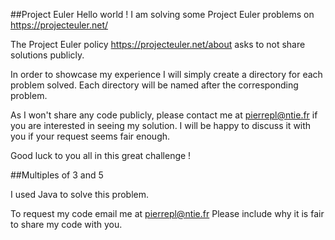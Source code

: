 ##Project Euler
Hello world ! I am solving some Project Euler problems on https://projecteuler.net/

The Project Euler policy https://projecteuler.net/about asks to not share solutions publicly.

In order to showcase my experience I will simply create a directory for each problem solved.
Each directory will be named after the corresponding problem.

As I won't share any code publicly, please contact me at pierrepl@ntie.fr if you are interested in seeing my solution.
I will be happy to discuss it with you if your request seems fair enough.

Good luck to you all in this great challenge !

##Multiples of 3 and 5

I used Java to solve this problem.

To request my code email me at pierrepl@ntie.fr
Please include why it is fair to share my code with you.
